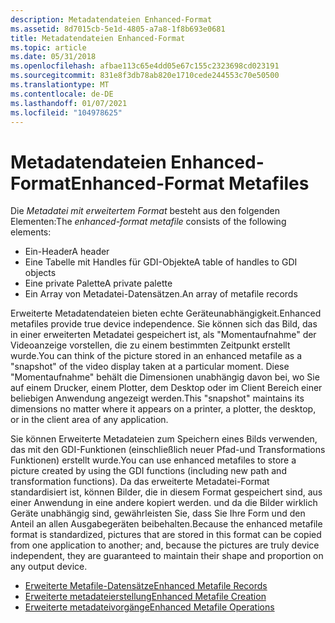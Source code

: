 ```yaml
---
description: Metadatendateien Enhanced-Format
ms.assetid: 8d7015cb-5e1d-4805-a7a8-1f8b693e0681
title: Metadatendateien Enhanced-Format
ms.topic: article
ms.date: 05/31/2018
ms.openlocfilehash: afbae113c65e4dd05e67c155c2323698cd023191
ms.sourcegitcommit: 831e8f3db78ab820e1710cede244553c70e50500
ms.translationtype: MT
ms.contentlocale: de-DE
ms.lasthandoff: 01/07/2021
ms.locfileid: "104978625"
---
```

# <a name="enhanced-format-metafiles"></a><span data-ttu-id="6f83d-103">Metadatendateien Enhanced-Format</span><span class="sxs-lookup"><span data-stu-id="6f83d-103">Enhanced-Format Metafiles</span></span>

<span data-ttu-id="6f83d-104">Die *Metadatei mit erweitertem Format* besteht aus den folgenden Elementen:</span><span class="sxs-lookup"><span data-stu-id="6f83d-104">The *enhanced-format metafile* consists of the following elements:</span></span>

-   <span data-ttu-id="6f83d-105">Ein-Header</span><span class="sxs-lookup"><span data-stu-id="6f83d-105">A header</span></span>
-   <span data-ttu-id="6f83d-106">Eine Tabelle mit Handles für GDI-Objekte</span><span class="sxs-lookup"><span data-stu-id="6f83d-106">A table of handles to GDI objects</span></span>
-   <span data-ttu-id="6f83d-107">Eine private Palette</span><span class="sxs-lookup"><span data-stu-id="6f83d-107">A private palette</span></span>
-   <span data-ttu-id="6f83d-108">Ein Array von Metadatei-Datensätzen.</span><span class="sxs-lookup"><span data-stu-id="6f83d-108">An array of metafile records</span></span>

<span data-ttu-id="6f83d-109">Erweiterte Metadatendateien bieten echte Geräteunabhängigkeit.</span><span class="sxs-lookup"><span data-stu-id="6f83d-109">Enhanced metafiles provide true device independence.</span></span> <span data-ttu-id="6f83d-110">Sie können sich das Bild, das in einer erweiterten Metadatei gespeichert ist, als "Momentaufnahme" der Videoanzeige vorstellen, die zu einem bestimmten Zeitpunkt erstellt wurde.</span><span class="sxs-lookup"><span data-stu-id="6f83d-110">You can think of the picture stored in an enhanced metafile as a "snapshot" of the video display taken at a particular moment.</span></span> <span data-ttu-id="6f83d-111">Diese "Momentaufnahme" behält die Dimensionen unabhängig davon bei, wo Sie auf einem Drucker, einem Plotter, dem Desktop oder im Client Bereich einer beliebigen Anwendung angezeigt werden.</span><span class="sxs-lookup"><span data-stu-id="6f83d-111">This "snapshot" maintains its dimensions no matter where it appears on a printer, a plotter, the desktop, or in the client area of any application.</span></span>

<span data-ttu-id="6f83d-112">Sie können Erweiterte Metadateien zum Speichern eines Bilds verwenden, das mit den GDI-Funktionen (einschließlich neuer Pfad-und Transformations Funktionen) erstellt wurde.</span><span class="sxs-lookup"><span data-stu-id="6f83d-112">You can use enhanced metafiles to store a picture created by using the GDI functions (including new path and transformation functions).</span></span> <span data-ttu-id="6f83d-113">Da das erweiterte Metadatei-Format standardisiert ist, können Bilder, die in diesem Format gespeichert sind, aus einer Anwendung in eine andere kopiert werden. und da die Bilder wirklich Geräte unabhängig sind, gewährleisten Sie, dass Sie Ihre Form und den Anteil an allen Ausgabegeräten beibehalten.</span><span class="sxs-lookup"><span data-stu-id="6f83d-113">Because the enhanced metafile format is standardized, pictures that are stored in this format can be copied from one application to another; and, because the pictures are truly device independent, they are guaranteed to maintain their shape and proportion on any output device.</span></span>

-   [<span data-ttu-id="6f83d-114">Erweiterte Metafile-Datensätze</span><span class="sxs-lookup"><span data-stu-id="6f83d-114">Enhanced Metafile Records</span></span>](enhanced-metafile-records.md)
-   [<span data-ttu-id="6f83d-115">Erweiterte metadateierstellung</span><span class="sxs-lookup"><span data-stu-id="6f83d-115">Enhanced Metafile Creation</span></span>](enhanced-metafile-creation.md)
-   [<span data-ttu-id="6f83d-116">Erweiterte metadateivorgänge</span><span class="sxs-lookup"><span data-stu-id="6f83d-116">Enhanced Metafile Operations</span></span>](enhanced-metafile-operations.md)

 

 



